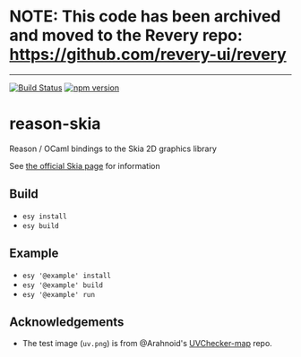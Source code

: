 # NOTE: This code has been archived and moved to the Revery repo: https://github.com/revery-ui/revery

---

[![Build Status](https://dev.azure.com/revery-ui/revery/_apis/build/status/revery-ui.reason-skia?branchName=master)](https://dev.azure.com/revery-ui/revery/_build/latest?definitionId=22&branchName=master)
[![npm version](https://badge.fury.io/js/reason-skia.svg)](https://badge.fury.io/js/reason-skia)

# reason-skia

Reason / OCaml bindings to the Skia 2D graphics library

See [the official Skia page](https://skia.org/) for information

## Build

- `esy install`
- `esy build`

## Example

- `esy '@example' install`
- `esy '@example' build`
- `esy '@example' run`

## Acknowledgements

- The test image (`uv.png`) is from @Arahnoid's [UVChecker-map](https://github.com/Arahnoid/UVChecker-map) repo.
